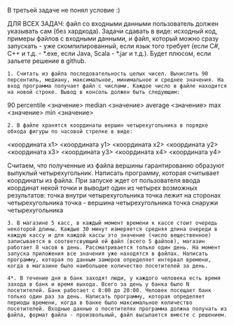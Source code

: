 В третьей задаче не понял условие :)


 ДЛЯ ВСЕХ ЗАДАЧ: файл со входными данными пользователь должен указывать сам (без хардкода). Задачи сдавать в виде: исходный код, примеры файлов с входными данными, и файл, который можно сразу запускать - уже скомпилированный, если язык того требует (если C#, C++ и т.д. - *.exe, если Java, Scala - *.jar и т.д.). Будет плюсом, если зальете решение в github.

    1. Считать из файла последовательность целых чисел. Вычислить 90 персентиль, медиану, максимальное, минимальное и среднее значения. На вход программа получает файл с числами. Каждое число в файле находится на новой строке. Вывод в консоль должен быть следующим:

90 percentile <значение>
median <значение>
average <значение>
max <значение>
min <значение> 

    2. В файле хранятся координаты вершин четырехугольника в порядке обхода фигуры по часовой стрелке в виде:
<координата x1> <координата y1>
<координата x2> <координата y2>
<координата x3> <координата y3>
<координата x4> <координата y4>

Считаем, что полученные из файла вершины гарантированно образуют выпуклый четырехугольник. Написать программу, которая считывает координаты из файла. При запуске ждет от пользователя ввода координат некой точки и выводит один из четырех возможных результатов: 
точка внутри четырехугольника
точка лежит на сторонах четырехугольника
точка - вершина четырехугольника
точка снаружи четырехугольника

    3. В магазине 5 касс, в каждый момент времени к кассе стоит очередь некоторой длины. Каждые 30 минут измеряется средняя длина очереди в каждую кассу и для каждой кассы это значение (число вещественное) записывается в соответсвующий ей файл (всего 5 файлов), магазин работает 8 часов в день. Рассматривается только один день. На момент запуска приложения все значения уже находятся в файлах. Написать программу, которая по данным замеров определяет интервал времени, когда в магазине было наибольшее количество посетителей за день. 

    4*. В течение дня в банк заходят люди, у каждого человека есть время захода в банк и время выхода. Всего за день у банка было N посетителей. Банк работает с 8:00 до 20:00. Человек посещает банк только один раз за день. Написать программу, которая определяет периоды времени, когда в банке было максимальное количество посетителей. Входные данные о посетителях программа должна получать из файла, формат файла - произвольный, файл высылается вместе с решением.
